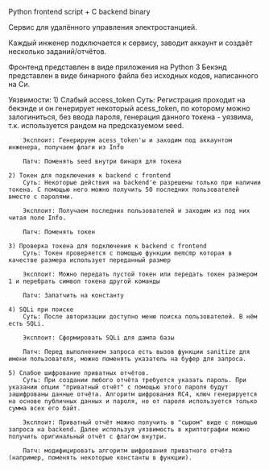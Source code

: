 Python frontend script + C backend binary

Сервис для удалённого управления электростанцией.

Каждый инженер подключается к сервису, заводит аккаунт и создаёт несколько заданий/отчётов.

Фронтенд представлен в виде приложения на Python 3 
Бекэнд представлен в виде бинарного файла без исходных кодов, написанного на Си.


Уязвимости:
	1) Слабый access_token
		Суть: Регистрация проходит на бекэнде и он генерирует некоторый acess_token, по которому можно залогиниться, без ввода пароля, генерация данного токена - уязвима, т.к. используется рандом на предсказуемом seed.

		Эксплоит: Генерируем acess_token'ы и заходим под аккаунтом инженера, получаем флаги из Info

		Патч: Поменять seed внутри бинаря для токена

	2) Токен для подключения к backend с frontend
		Суть: Некоторые действия на backend'е разрешены только при наличии токена. С помощью него можно получить 50 последних пользователей вместе с паролями.

		Эксплоит: Получаем последних пользователей и заходим из под них читая поле Info.

		Патч: Поменять токен

	3) Проверка токена для подключения к backend с frontend
		Суть: Токен проверяется с помощью функции memcmp которая в качестве размера использует переданный размер

		Эксплоит: Можно передать пустой токен или передать токен размером 1 и перебрать символ токена другой команды

		Патч: Запатчить на константу

	4) SQLi при поиске
		Суть: После авторизации доступно меню поиска пользователей. В нём есть SQLi.

		Эксплоит: Сформировать SQLi для дампа базы

		Патч: Перед выполнением запроса есть вызов функции sanitize для имени пользователя, можно поменять указатель на буфер для запроса.

	5) Слабое шифрование приватных отчётов.
		Суть: При создании любого отчёта требуется указать пароль. При указании опции "приватный отчёт" с помощью этого пароля будут зашифрованы данные отчёта. Алгоритм шифрования RC4, ключ генерируется на основе публичных данных и пароля, но от пароля используется только сумма всех его байт.

		Эксплоит: Приватный отчёт можно получить в "сыром" виде с помощью запроса на backend. Далее используя уязвимость в криптографии можно получить оригинальный отчёт с флагом внутри.

		Патч: модифицировать алгоритм шифрования приватного отчёта (например, поменять некоторые константы в функции).
